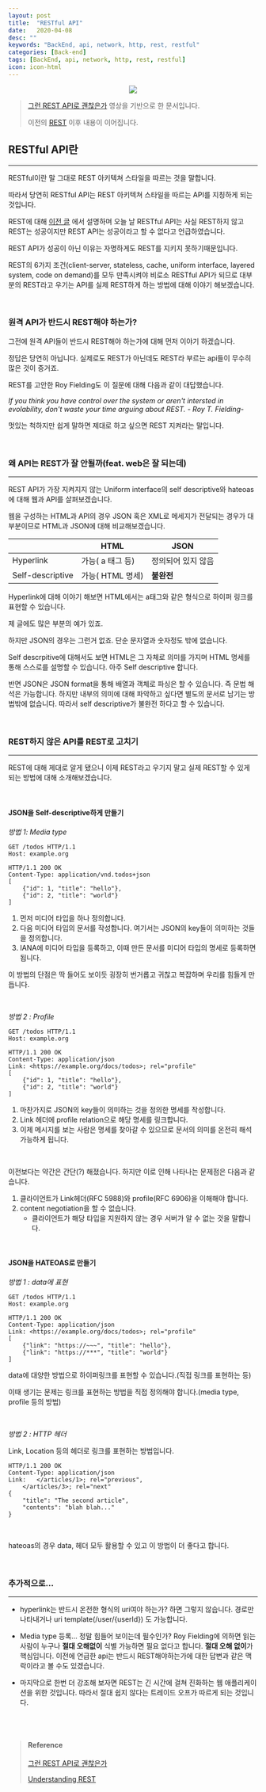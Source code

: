 ```yaml
---
layout: post
title:  "RESTful API"
date:   2020-04-08
desc: ""
keywords: "BackEnd, api, network, http, rest, restful"
categories: [Back-end]
tags: [BackEnd, api, network, http, rest, restful]
icon: icon-html
---
```


<p align="center"><img src="https://miro.medium.com/max/1198/1*gV9AeJImpGRTlDs_560erw.png"  /></p>

> [그런 REST API로 괜찮은가](https://youtu.be/RP_f5dMoHFc?t=0s) 영상을 기반으로 한 문서입니다.
>
> 이전의 [REST](https://johnie-yeo.github.io/hello/back-end/2020/04/08/REST.html) 이후 내용이 이어집니다.

## RESTful API란

---

RESTful이란 말 그대로 REST 아키텍쳐 스타일을 따르는 것을 말합니다.

따라서 당연히 RESTful API는 REST  아키텍쳐 스타일을 따르는 API를 지칭하게 되는 것입니다.

REST에 대해 [이전 글](https://johnie-yeo.github.io/hello/back-end/2020/04/08/REST.html) 에서 설명하며 오늘 날 RESTful API는 사실 REST하지 않고 REST는 성공이지만 REST API는 성공이라고 할 수 없다고 언급하였습니다. 

REST API가 성공이 아닌 이유는 자명하게도 REST를 지키지 못하기때문입니다. 

REST의 6가지 조건(client-server, stateless, cache, uniform interface, layered system, code on demand)를 모두 만족시켜야 비로소 RESTful API가 되므로 대부분의 REST라고 우기는 API를 실제 REST하게 하는 방법에 대해 이야기 해보겠습니다.

<br>



### 원격 API가 반드시 REST해야 하는가?

그전에 원격 API들이 반드시 REST해야 하는가에 대해 먼저 이야기 하겠습니다.

정답은 당연히 아닙니다. 실제로도 REST가 아닌데도 REST라 부르는 api들이 무수히 많은 것이 증거죠.

REST를 고안한 Roy Fielding도 이 질문에 대해 다음과 같이 대답했습니다.

*If you think you have control over the system or aren't intersted in evolability, don't waste your time arguing about REST. - Roy T. Fielding-*

멋있는 척하지만 쉽게 말하면 제대로 하고 싶으면 REST 지켜라는 말입니다.

<br>

### 왜 API는 REST가 잘 안될까(feat. web은 잘 되는데)

---

REST API가 가장 지켜지지 않는 Uniform interface의 self descriptive와 hateoas에 대해 웹과 API를 살펴보겠습니다.

웹을 구성하는 HTML과 API의 경우 JSON 혹은 XML로 메세지가 전달되는 경우가 대부분이므로 HTML과 JSON에 대해 비교해보겠습니다.

|                  | HTML             | JSON               |
| ---------------- | ---------------- | ------------------ |
| Hyperlink        | 가능( a 태그 등) | 정의되어 있지 않음 |
| Self-descriptive | 가능( HTML 명세) | **불완전**         |

Hyperlink에 대해 이야기 해보면 HTML에서는 a태그와 같은 형식으로 하이퍼 링크를 표현할 수 있습니다.

제 글에도 많은 부분의 예가 있죠.

하지만 JSON의 경우는 그런거 없죠. 단순 문자열과 숫자정도 밖에 없습니다.

Self descrpitive에 대해서도 보면 HTML은 그 자체로 의미를 가지며 HTML 명세를 통해 스스로를 설명할 수 있습니다. 아주 Self descriptive 합니다.

반면 JSON은 JSON format을 통해 배열과 객체로 파싱은 할 수 있습니다. 즉 문법 해석은 가능합니다. 하지만 내부의 의미에 대해 파악하고 싶다면 별도의 문서로 남기는 방법밖에 없습니다. 따라서 self descriptive가 불완전 하다고 할 수 있습니다.

<br>

### REST하지 않은 API를 REST로 고치기

---

REST에 대해 제대로 알게 됐으니 이제 REST라고 우기지 말고 실제 REST할 수 있게 되는 방법에 대해 소개해보겠습니다.

<br>

#### JSON을 Self-descriptive하게 만들기

*방법 1: Media type*

```http
GET /todos HTTP/1.1
Host: example.org
```

```http
HTTP/1.1 200 OK
Content-Type: application/vnd.todos+json
[
	{"id": 1, "title": "hello"},
	{"id": 2, "title": "world"}
]
```

1. 먼저 미디어 타입을 하나 정의합니다.
2. 다음 미디어 타입의 문서를 작성합니다. 여기서는 JSON의 key들이 의미하는 것들을 정의합니다.
3. IANA에 미디어 타입을 등록하고, 이때 만든 문서를 미디어 타입의 명세로 등록하면 됩니다.

이 방법의 단점은 딱 들어도 보이듯 굉장히 번거롭고 귀찮고 복잡하며 우리를 힘들게 만듭니다. 

<br>

*방법 2 : Profile*

```http
GET /todos HTTP/1.1
Host: example.org
```

```http
HTTP/1.1 200 OK
Content-Type: application/json
Link: <https://example.org/docs/todos>; rel="profile"
[
	{"id": 1, "title": "hello"},
	{"id": 2, "title": "world"}
]
```

1. 마찬가지로 JSON의 key들이 의미하는 것을 정의한 명세를 작성합니다.
2. Link 헤더에 profile relation으로 해당 명세를 링크합니다.
3. 이제 메시지를 보는 사람은 명세를 찾아갈 수 있으므로 문서의 의미를 온전히 해석 가능하게 됩니다.

<br>

이전보다는 약간은 간단(?) 해졌습니다. 하지만 이로 인해 나타나는 문제점은 다음과 같습니다.

1.  클라이언트가 Link헤더(RFC 5988)와 profile(RFC 6906)을 이해해야 합니다.
2. content negotiation을 할 수 없습니다.
   - 클라이언트가 해당 타입을 지원하지 않는 경우 서버가 알 수 없는 것을 말합니다.

<br>

#### JSON을 HATEOAS로 만들기

*방법 1 : data에 표현*

```http
GET /todos HTTP/1.1
Host: example.org
```

```http
HTTP/1.1 200 OK
Content-Type: application/json
Link: <https://example.org/docs/todos>; rel="profile"
[
	{"link": "https://~~~", "title": "hello"},
	{"link": "https://***", "title": "world"}
]
```

data에 대양한 방법으로 하이퍼링크를 표현할 수 있습니다.(직접 링크를 표현하는 등)

이때 생기는 문제는 링크를 표현하는 방법을 직접 정의해야 합니다.(media type, profile 등의 방법)

<br>

*방법 2 : HTTP 헤더*

Link, Location 등의 헤더로 링크를 표현하는 방법입니다.

```http
HTTP/1.1 200 OK
Content-Type: application/json
Link: 	</articles/1>; rel="previous",
	</articles/3>; rel="next"
{
	"title": "The second article",
	"contents": "blah blah..."
}
```

<br>



hateoas의 경우 data, 헤더 모두 활용할 수 있고 이 방법이 더 좋다고 합니다.

<br>



### 추가적으로...

---

- hyperlink는 반드시 온전한 형식의 uri여야 하는가? 하면 그렇지 않습니다. 경로만 나타내거나 uri template(/user/{userId}) 도 가능합니다.

- Media type 등록... 정말 힘들어 보이는데 필수인가? Roy Fielding에 의하면 읽는 사람이 누구나 **절대 오해없이** 식별 가능하면 필요 없다고 합니다. **절대 오해 없이**가 핵심입니다. 이전에 언급한 api는 반드시 REST해야하는가에 대한 답변과 같은 맥락이라고 볼 수도 있겠습니다.

- 마지막으로 한번 더 강조해 보자면 REST는 긴 시간에 걸쳐 진화하는 웹 애플리케이션을 위한 것입니다. 따라서 절대 쉽지 않다는 트레이드 오프가 따르게 되는 것입니다.

<br><br>


> #### Reference
> [그런 REST API로 괜찮은가](https://youtu.be/RP_f5dMoHFc?t=0s)
>
> [Understanding REST](https://medium.com/@sagar.mane006/understanding-rest-representational-state-transfer-85256b9424aa)